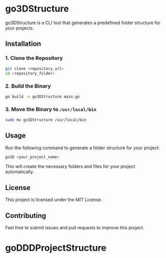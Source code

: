 # go3DStructure

go3DStructure is a CLI tool that generates a predefined folder structure for your projects.

## Installation

### 1. Clone the Repository

```sh
git clone <repository_url>
cd <repository_folder>
```

### 2. Build the Binary

```sh
go build -o go3DStructure main.go
```

### 3. Move the Binary to `/usr/local/bin`

```sh
sudo mv go3DStructure /usr/local/bin
```

## Usage

Run the following command to generate a folder structure for your project:

```sh
go3D <your_project_name>
```

This will create the necessary folders and files for your project automatically.

## License

This project is licensed under the MIT License.

## Contributing

Feel free to submit issues and pull requests to improve this project.

# goDDDProjectStructure
